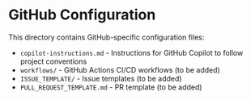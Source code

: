 # GitHub Configuration

This directory contains GitHub-specific configuration files:

- `copilot-instructions.md` - Instructions for GitHub Copilot to follow project conventions
- `workflows/` - GitHub Actions CI/CD workflows (to be added)
- `ISSUE_TEMPLATE/` - Issue templates (to be added)
- `PULL_REQUEST_TEMPLATE.md` - PR template (to be added)
